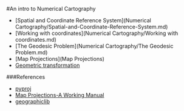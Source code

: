 
#An intro to Numerical Cartography

* [Spatial and Coordinate Reference System](Numerical Cartography/Spatial-and-Coordinate-Reference-System.md)
* [Working with coordinates](Numerical Cartography/Working with coordinates.md)
* [The Geodesic Problem](Numerical Cartography/The Geodesic Problem.md)
* [Map Projections](Map Projections)
* [Geometric transformation]()

###References

* [pyproj](https://jswhit.github.io/pyproj/)
* [Map Projections-A Working Manual](http://pubs.er.usgs.gov/publication/pp1395)
* [geographiclib](http://geographiclib.sourceforge.net/)